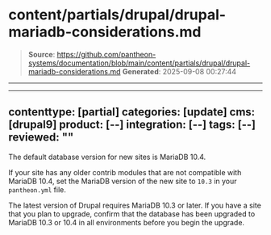 # content/partials/drupal/drupal-mariadb-considerations.md

> **Source**: https://github.com/pantheon-systems/documentation/blob/main/content/partials/drupal/drupal-mariadb-considerations.md
> **Generated**: 2025-09-08 00:27:44

---

---
contenttype: [partial]
categories: [update]
cms: [drupal9]
product: [--]
integration: [--]
tags: [--]
reviewed: ""
---

The default database version for new sites is MariaDB 10.4.

If your site has any older contrib modules that are not compatible with MariaDB 10.4, set the MariaDB version of the new site to `10.3` in your `pantheon.yml` file.

The latest version of Drupal requires MariaDB 10.3 or later. If you have a site that you plan to upgrade, confirm that the database has been upgraded to MariaDB 10.3 or 10.4 in all environments before you begin the upgrade.
